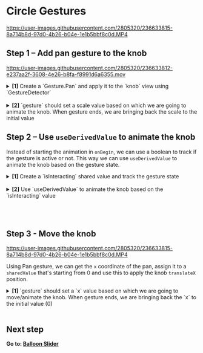 # Circle Gestures

https://user-images.githubusercontent.com/2805320/236633815-8a714b8d-97d0-4b26-b04e-1e1b5bbf8c0d.MP4

## Step 1 – Add pan gesture to the knob

https://user-images.githubusercontent.com/2805320/236633812-e237aa2f-3608-4e26-b8fa-f8991d6a6355.mov

<details>
<summary>
  <b>[1]</b> Create a `Gesture.Pan` and apply it to the `knob` view using `GestureDetector`
</summary>

```jsx
const gesture = Gesture.Pan()

<GestureDetector gesture={gesture}>
  <Animated.View style={styles.knob} />
</GestureDetector>
```

</details>
<br />
<details>
<summary>
  <b>[2]</b> `gesture` should set a scale value based on which we are going to animate the knob. When gesture ends, we are bringing back the scale to the initial value
</summary>
  <br/>
<details>

<summary>
create a `scale` sharedValue starting from 1
</summary>

```jsx
const scale = useSharedValue(1);
```

</details>
<br />
<details>
<summary>
add onBegin method and change `scale` value using spring
</summary>

```jsx
.onBegin(() => {
  scale.value = withSpring(2)
})
```

</details>
<br />
<details>
<summary>
add onEnd method to bring back the scale to using spring
</summary>

```jsx
.onFinalize(() => {
  scale.value = withSpring(1)
})
```

</details>
<br />
<details>
<summary>
create a knobStyle using useAnimatedStyle and change the scale and borderWidth by interpolating scale.value `[1,2] → [layout.knobSize / 2, 2]`
</summary>

```jsx
const animatedStyle = useAnimatedStyle(() => {
  return {
    borderWidth: interpolate(
      scale.value,
      [1, 2],
      [layout.knobSize / 2, 2],
      Extrapolation.CLAMP,
    ),
    transform: [
      {
        scale: scale.value,
      },
    ],
  };
});
```

</details>
<br />
<details>
<summary>
apply this style to the knob
</summary>

```jsx
<Animated.View style={[styles.knob, animatedStyle]} hitSlop={hitSlop} />
```

</details>
<br />
<br/>
  </details>

## Step 2 – Use `useDerivedValue` to animate the knob

Instead of starting the animation in `onBegin`, we can use a boolean to track if the gesture is active or not. This way we can use `useDerivedValue` to animate the knob based on the gesture state.

<details>
<summary>
  <b>[1]</b> Create a `isInteracting` shared value and track the gesture state
</summary>

```jsx
export function CircleGesturesLesson() {
  const isInteracting = useSharedValue(false);

  const gesture = Gesture.Pan()
    .averageTouches(true)
    .onBegin(() => {
      isInteracting.value = true;
    })
    .onFinalize(() => {
      isInteracting.value = false;
    });

  /* ... */
}
```

</details>
<br/>
<details>
<summary>
  <b>[2]</b> Use `useDerivedValue` to animate the knob based on the `isInteracting` value
</summary>

```jsx
const scale = useDerivedValue(() => {
  return withSpring(isInteracting.value ? 2 : 1);
});
```

</details>
<br />
<br />
<br />

## Step 3 - Move the knob

https://user-images.githubusercontent.com/2805320/236633815-8a714b8d-97d0-4b26-b04e-1e1b5bbf8c0d.MP4

Using Pan gesture, we can get the `x` coordinate of the pan, assign it to a `sharedValue` that's starting from 0 and use this to apply the knob `translateX` position.

<details>
<summary>
  <b>[1]</b> `gesture` should set a `x` value based on which we are going to move/animate the knob. When gesture ends, we are bringing back the `x` to the initial value (0)
</summary>
  <br/>
<details>

<summary>
create a `x` sharedValue starting from 0
</summary>

```jsx
const x = useSharedValue(0);
```

</details>
<br />
<details>
<summary>
add onChange method and change x value based on `changeX`
</summary>

```jsx
.onChange((ev) => {
  x.value += ev.changeX
})
```

⚠️ TIP: The reason why we’re using `changeX` instead of `translationX` is that we would like to start from where we left when the gesture is triggered again (aka when we start panning again), in other words it keeps the knob in place and next time will move from the current position

</details>

<br />
<details>
<summary>
apply `transform.translateX` as style using `x` shared value
</summary>

```jsx
const animatedStyle = useAnimatedStyle(() => {
  return {
    borderWidth: //
    transform: [
      {
        translateX: x.value  // <--------- here
      },
      {
        scale: scale.value,
      },
    ],
  }
})
```

</details>
</details>
</>
<br />

## Next step

**Go to: [Balloon Slider](../2_BalloonSlider/)**
